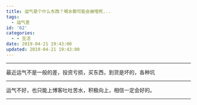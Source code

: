 ```yaml
---
title: 运气是个什么东西？喝水都可能会被噎死...
tags:
  - 运气差
id: '62'
categories:
  - - 生活
date: 2019-04-21 19:43:00
updated: 2019-04-21 19:43:00
---
```


* * *

最近运气不是一般的差，投资亏损，买东西，到货是坏的，各种坑

* * *

运气不好，也只能上博客吐吐苦水，积极向上，相信一定会好的。

* * *